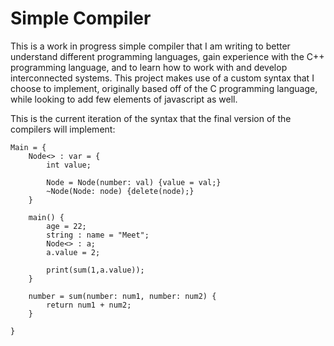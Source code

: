 # Simple Compiler

This is a work in progress simple compiler that I am writing to better understand different programming languages, gain experience with the C++ programming language, and to learn how to work with and develop interconnected systems. This project makes use of a custom syntax that I choose to implement, originally based off of the C programming language, while looking to add few elements of javascript as well. 

This is the current iteration of the syntax that the final version of the compilers will implement:

``` 
Main = {
    Node<> : var = {
        int value;

        Node = Node(number: val) {value = val;}
        ~Node(Node: node) {delete(node);}
    }

    main() {
        age = 22;
        string : name = "Meet";
        Node<> : a;
        a.value = 2;
        
        print(sum(1,a.value));
    }

    number = sum(number: num1, number: num2) {
        return num1 + num2;
    }

}
```

